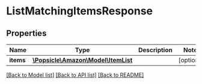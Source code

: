 # ListMatchingItemsResponse

## Properties
Name | Type | Description | Notes
------------ | ------------- | ------------- | -------------
**items** | [**\Popsicle\Amazon\Model\ItemList**](ItemList.md) |  | [optional] 

[[Back to Model list]](../../README.md#documentation-for-models) [[Back to API list]](../../README.md#documentation-for-api-endpoints) [[Back to README]](../../README.md)

